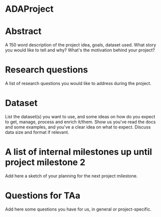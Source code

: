 # ADAProject

# Abstract
A 150 word description of the project idea, goals, dataset used. What story you would like to tell and why? What's the motivation behind your project?

# Research questions
A list of research questions you would like to address during the project. 

# Dataset
List the dataset(s) you want to use, and some ideas on how do you expect to get, manage, process and enrich it/them. Show us you've read the docs and some examples, and you've a clear idea on what to expect. Discuss data size and format if relevant.

# A list of internal milestones up until project milestone 2
Add here a sketch of your planning for the next project milestone.

# Questions for TAa
Add here some questions you have for us, in general or project-specific.
